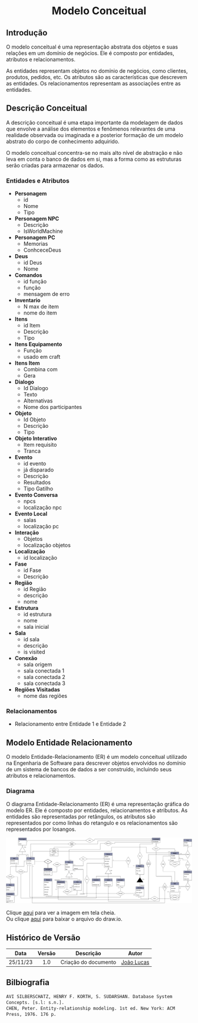 <center>

# <a>Modelo Conceitual</a>
</center>

## <a>Introdução</a>
O modelo conceitual é uma representação abstrata dos objetos e suas relações em um domínio de negócios. Ele é composto por entidades, atributos e relacionamentos. 

As entidades representam objetos no domínio de negócios, como clientes, produtos, pedidos, etc. Os atributos são as características que descrevem as entidades. Os relacionamentos representam as associações entre as entidades.

## <a>Descrição Conceitual</a>
A descrição conceitual é uma etapa importante da modelagem de dados que envolve a análise dos elementos e fenômenos relevantes de uma realidade observada ou imaginada e a posterior formação de um modelo abstrato do corpo de conhecimento adquirido. 

O modelo conceitual concentra-se no mais alto nível de abstração e não leva em conta o banco de dados em si, mas a forma como as estruturas serão criadas para armazenar os dados.

### <a>Entidades e Atributos</a>
- **Personagem**
    - id
    - Nome
    - Tipo
- **Personagem NPC**
    - Descrição
    - IsWorldMachine
- **Personagem PC**
    - Memorias
    - ConhceceDeus
- **Deus**
    - id Deus
    - Nome
- **Comandos**
    - id função    
    - função
    - mensagem de erro
- **Inventario**
    - N max de item
    - nome do item
- **Itens**
    - id Item
    - Descrição
    - Tipo
- **Itens Equipamento**
    - Função
    - usado em craft
- **Itens Item**
    - Combina com
    - Gera
- **Dialogo**
    - Id Dialogo
    - Texto
    - Alternativas
    - Nome dos participantes
- **Objeto**
    - Id Objeto
    - Descrição
    - Tipo
- **Objeto Interativo**
    - Item requisito
    - Tranca
- **Evento**
    - id evento
    - já disparado
    - Descrição
    - Resultados
    - Tipo Gatilho
- **Evento Conversa**
    - npcs
    - localização npc
- **Evento Local**
    - salas
    - localização pc
- **Interação**
    - Objetos
    - localização objetos
- **Localização**
    - id localização
- **Fase**
    - id Fase
    - Descrição
- **Região**
    - id Região
    - descrição
    - nome
- **Estrutura**
    - id estrutura
    - nome
    - sala inicial
- **Sala**
    - id sala
    - descrição
    - is visited
- **Conexão**
    - sala origem
    - sala conectada 1
    - sala conectada 2
    - sala conectada 3
- **Regiões Visitadas**
    - nome das regiões

### <a>Relacionamentos</a>
- Relacionamento entre Entidade 1 e Entidade 2


## <a>Modelo Entidade Relacionamento</a>
O modelo Entidade-Relacionamento (ER) é um modelo conceitual utilizado na Engenharia de Software para descrever objetos envolvidos no domínio de um sistema de bancos de dados a ser construído, incluindo seus atributos e relacionamentos. 


### <a>Diagrama</a>
O diagrama Entidade-Relacionamento (ER) é uma representação gráfica do modelo ER. Ele é composto por entidades, relacionamentos e atributos. As entidades são representadas por retângulos, os atributos são representados por como linhas do retangulo e os relacionamentos são representados por losangos.
<Center>

![Alt text](../../images/modelagem/DER-1.0.png)
</center>

Clique [aqui](../../images/modelagem/DER-1.0.png) para ver a imagem em tela cheia.<br>
Ou clique [aqui](../../arquivos/DER-1.0.drawio) para baixar o arquivo do draw.io.

## <a>Histórico de Versão</a>
|   Data   | Versão |      Descrição       |                   Autor                    |
| :------: | :----: | :------------------: | :----------------------------------------: |
| 25/11/23 |  1.0   | Criação do documento | [João Lucas](https://github.com/HacKairos) |

## <a>Bilbiografia</a>
    AVI SILBERSCHATZ, HENRY F. KORTH, S. SUDARSHAN. Database System Concepts. [s.l: s.n.].
    CHEN, Peter. Entity-relationship modeling. 1st ed. New York: ACM Press, 1976. 176 p.